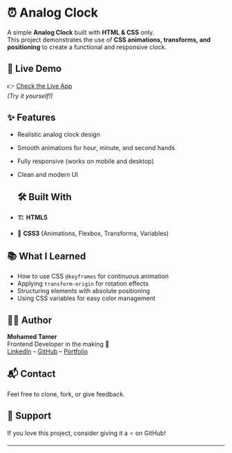 # ⏰ Analog Clock   

A simple **Analog Clock** built with **HTML & CSS** only.  
This project demonstrates the use of **CSS animations, transforms, and positioning** to create a functional and responsive clock.  

## 🚀 Live Demo

👉 [Check the Live App]()  
*(Try it yourself!)*

## ✨ Features

- Realistic analog clock design  
- Smooth animations for hour, minute, and second hands  
- Fully responsive (works on mobile and desktop)  
- Clean and modern UI  


  ## 🛠️ Built With

- 🏗️ **HTML5** 
- 🎨 **CSS3**  (Animations, Flexbox, Transforms, Variables) 

  

## 📚 What I Learned  
- How to use CSS `@keyframes` for continuous animation  
- Applying `transform-origin` for rotation effects  
- Structuring elements with absolute positioning  
- Using CSS variables for easy color management  



## 👨‍💻 Author

**Mohamed Tamer**  
Frontend Developer in the making 🚀  
[LinkedIn](https://www.linkedin.com/in/mohamed-tamer-568023262/) – [GitHub](https://github.com/Mohamed-cloud595) –
[Portfolio](https://mohamed-cloud595.github.io/Personal-Website/)


## 📬 Contact

Feel free to clone, fork, or give feedback. 

## 💚 Support
If you love this project, consider giving it a ⭐ on GitHub!

---
